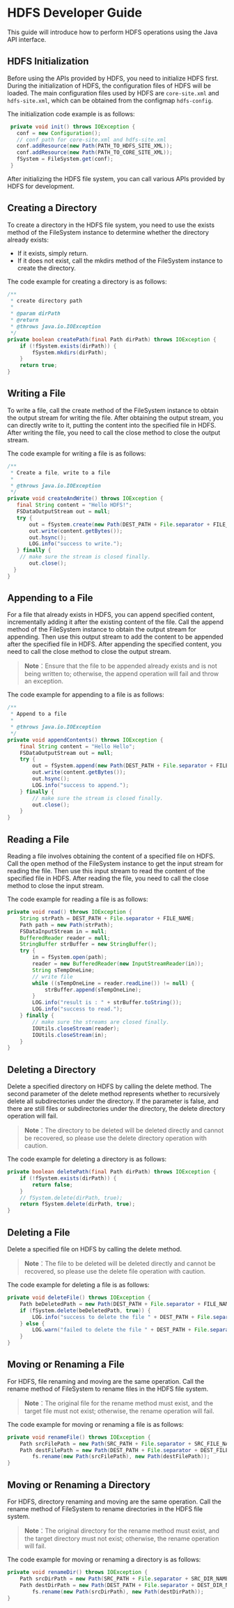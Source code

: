 # HDFS Developer Guide

This guide will introduce how to perform HDFS operations using the Java API interface.

## HDFS Initialization

Before using the APIs provided by HDFS, you need to initialize HDFS first. During the initialization of HDFS, the configuration files of HDFS will be loaded. The main configuration files used by HDFS are `core-site.xml` and `hdfs-site.xml`, which can be obtained from the configmap `hdfs-config`.

The initialization code example is as follows:

```java
 private void init() throws IOException {
   conf = new Configuration();
   // conf path for core-site.xml and hdfs-site.xml
   conf.addResource(new Path(PATH_TO_HDFS_SITE_XML));
   conf.addResource(new Path(PATH_TO_CORE_SITE_XML));
   fSystem = FileSystem.get(conf);
 }
```

After initializing the HDFS file system, you can call various APIs provided by HDFS for development.

## Creating a Directory

To create a directory in the HDFS file system, you need to use the exists method of the FileSystem instance to determine whether the directory already exists:

- If it exists, simply return.
- If it does not exist, call the mkdirs method of the FileSystem instance to create the directory.

The code example for creating a directory is as follows:

```java
/**
 * create directory path
 *
 * @param dirPath
 * @return
 * @throws java.io.IOException
 */
private boolean createPath(final Path dirPath) throws IOException {
    if (!fSystem.exists(dirPath)) {
        fSystem.mkdirs(dirPath);
    }
    return true;
}
```

## Writing a File

To write a file, call the create method of the FileSystem instance to obtain the output stream for writing the file. After obtaining the output stream, you can directly write to it, putting the content into the specified file in HDFS. After writing the file, you need to call the close method to close the output stream.

The code example for writing a file is as follows:

```java
/**
 * Create a file, write to a file
 *
 * @throws java.io.IOException
 */
private void createAndWrite() throws IOException {
   final String content = "Hello HDFS!";
   FSDataOutputStream out = null;
   try {
       out = fSystem.create(new Path(DEST_PATH + File.separator + FILE_NAME));
       out.write(content.getBytes());
       out.hsync();
       LOG.info("success to write.");
   } finally {
    // make sure the stream is closed finally.
       out.close();
  }
}
```

## Appending to a File

For a file that already exists in HDFS, you can append specified content, incrementally adding it after the existing content of the file. Call the append method of the FileSystem instance to obtain the output stream for appending. Then use this output stream to add the content to be appended after the specified file in HDFS. After appending the specified content, you need to call the close method to close the output stream.

> **Note**：Ensure that the file to be appended already exists and is not being written to; otherwise, the append operation will fail and throw an exception.

The code example for appending to a file is as follows:

```java
/**
 * Append to a file
 *
 * @throws java.io.IOException
 */
private void appendContents() throws IOException {
    final String content = "Hello Hello";
    FSDataOutputStream out = null;
    try {
        out = fSystem.append(new Path(DEST_PATH + File.separator + FILE_NAME));
        out.write(content.getBytes());
        out.hsync();
        LOG.info("success to append.");
    } finally {
        // make sure the stream is closed finally.
        out.close();
    }
}
```

## Reading a File

Reading a file involves obtaining the content of a specified file on HDFS. Call the open method of the FileSystem instance to get the input stream for reading the file. Then use this input stream to read the content of the specified file in HDFS. After reading the file, you need to call the close method to close the input stream.

The code example for reading a file is as follows:

```java
private void read() throws IOException {
    String strPath = DEST_PATH + File.separator + FILE_NAME;
    Path path = new Path(strPath);
    FSDataInputStream in = null;
    BufferedReader reader = null;
    StringBuffer strBuffer = new StringBuffer();
    try {
        in = fSystem.open(path);
        reader = new BufferedReader(new InputStreamReader(in));
        String sTempOneLine;
        // write file
        while ((sTempOneLine = reader.readLine()) != null) {
            strBuffer.append(sTempOneLine);
        }
        LOG.info("result is : " + strBuffer.toString());
        LOG.info("success to read.");
    } finally {
        // make sure the streams are closed finally.
        IOUtils.closeStream(reader);
        IOUtils.closeStream(in);
    }
}
```

## Deleting a Directory

Delete a specified directory on HDFS by calling the delete method. The second parameter of the delete method represents whether to recursively delete all subdirectories under the directory. If the parameter is false, and there are still files or subdirectories under the directory, the delete directory operation will fail.

> **Note**：The directory to be deleted will be deleted directly and cannot be recovered, so please use the delete directory operation with caution.

The code example for deleting a directory is as follows:

```java
private boolean deletePath(final Path dirPath) throws IOException {
    if (!fSystem.exists(dirPath)) {
        return false;
    }
    // fSystem.delete(dirPath, true);
    return fSystem.delete(dirPath, true);
}
```

## Deleting a File

Delete a specified file on HDFS by calling the delete method.

> **Note**：The file to be deleted will be deleted directly and cannot be recovered, so please use the delete file operation with caution.

The code example for deleting a file is as follows:

```java
private void deleteFile() throws IOException {
    Path beDeletedPath = new Path(DEST_PATH + File.separator + FILE_NAME);
    if (fSystem.delete(beDeletedPath, true)) {
        LOG.info("success to delete the file " + DEST_PATH + File.separator + FILE_NAME);
    } else {
        LOG.warn("failed to delete the file " + DEST_PATH + File.separator + FILE_NAME);
    }
}
```

## Moving or Renaming a File

For HDFS, file renaming and moving are the same operation. Call the rename method of FileSystem to rename files in the HDFS file system.

> **Note**：The original file for the rename method must exist, and the target file must not exist; otherwise, the rename operation will fail.

The code example for moving or renaming a file is as follows:

```java
private void renameFile() throws IOException {
    Path srcFilePath = new Path(SRC_PATH + File.separator + SRC_FILE_NAME);
    Path destFilePath = new Path(DEST_PATH + File.separator + DEST_FILE_NAME);
        fs.rename(new Path(srcFilePath), new Path(destFilePath));
}
```

## Moving or Renaming a Directory

For HDFS, directory renaming and moving are the same operation. Call the rename method of FileSystem to rename directories in the HDFS file system.

> **Note**：The original directory for the rename method must exist, and the target directory must not exist; otherwise, the rename operation will fail.


The code example for moving or renaming a directory is as follows:

```java
private void renameDir() throws IOException {
    Path srcDirPath = new Path(SRC_PATH + File.separator + SRC_DIR_NAME);
    Path destDirPath = new Path(DEST_PATH + File.separator + DEST_DIR_NAME);
        fs.rename(new Path(srcDirPath), new Path(destDirPath));
}
```
